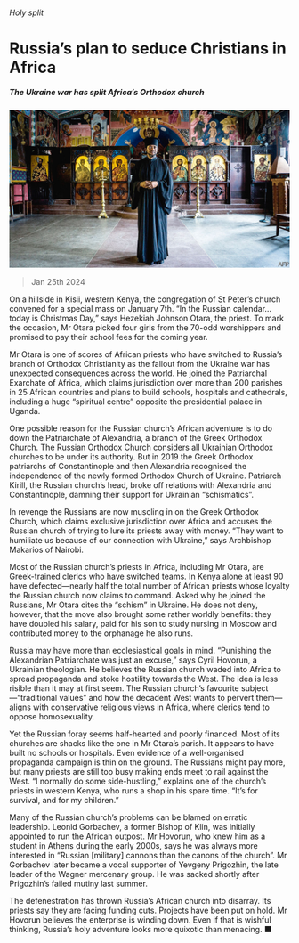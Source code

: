 ###### Holy split

# Russia’s plan to seduce Christians in Africa 

##### The Ukraine war has split Africa’s Orthodox church 

![image](images/20240127_MAP001.jpg) 

> Jan 25th 2024 

On a hillside in Kisii, western Kenya, the congregation of St Peter’s church convened for a special mass on January 7th. “In the Russian calendar…today is Christmas Day,” says Hezekiah Johnson Otara, the priest. To mark the occasion, Mr Otara picked four girls from the 70-odd worshippers and promised to pay their school fees for the coming year. 

Mr Otara is one of scores of African priests who have switched to Russia’s branch of Orthodox Christianity as the fallout from the Ukraine war has unexpected consequences across the world. He joined the Patriarchal Exarchate of Africa, which claims jurisdiction over more than 200 parishes in 25 African countries and plans to build schools, hospitals and cathedrals, including a huge “spiritual centre” opposite the presidential palace in Uganda.

One possible reason for the Russian church’s African adventure is to do down the Patriarchate of Alexandria, a branch of the Greek Orthodox Church. The Russian Orthodox Church considers all Ukrainian Orthodox churches to be under its authority. But in 2019 the Greek Orthodox patriarchs of Constantinople and then Alexandria recognised the independence of the newly formed Orthodox Church of Ukraine. Patriarch Kirill, the Russian church’s head, broke off relations with Alexandria and Constantinople, damning their support for Ukrainian “schismatics”.

In revenge the Russians are now muscling in on the Greek Orthodox Church, which claims exclusive jurisdiction over Africa and accuses the Russian church of trying to lure its priests away with money. “They want to humiliate us because of our connection with Ukraine,” says Archbishop Makarios of Nairobi.

Most of the Russian church’s priests in Africa, including Mr Otara, are Greek-trained clerics who have switched teams. In Kenya alone at least 90 have defected—nearly half the total number of African priests whose loyalty the Russian church now claims to command. Asked why he joined the Russians, Mr Otara cites the “schism” in Ukraine. He does not deny, however, that the move also brought some rather worldly benefits: they have doubled his salary, paid for his son to study nursing in Moscow and contributed money to the orphanage he also runs.

Russia may have more than ecclesiastical goals in mind. “Punishing the Alexandrian Patriarchate was just an excuse,” says Cyril Hovorun, a Ukrainian theologian. He believes the Russian church waded into Africa to spread propaganda and stoke hostility towards the West. The idea is less risible than it may at first seem. The Russian church’s favourite subject—“traditional values” and how the decadent West wants to pervert them—aligns with conservative religious views in Africa, where clerics tend to oppose homosexuality.

Yet the Russian foray seems half-hearted and poorly financed. Most of its churches are shacks like the one in Mr Otara’s parish. It appears to have built no schools or hospitals. Even evidence of a well-organised propaganda campaign is thin on the ground. The Russians might pay more, but many priests are still too busy making ends meet to rail against the West. “I normally do some side-hustling,” explains one of the church’s priests in western Kenya, who runs a shop in his spare time. “It’s for survival, and for my children.”

Many of the Russian church’s problems can be blamed on erratic leadership. Leonid Gorbachev, a former Bishop of Klin, was initially appointed to run the African outpost. Mr Hovorun, who knew him as a student in Athens during the early 2000s, says he was always more interested in “Russian [military] cannons than the canons of the church”. Mr Gorbachev later became a vocal supporter of Yevgeny Prigozhin, the late leader of the Wagner mercenary group. He was sacked shortly after Prigozhin’s failed mutiny last summer. 

The defenestration has thrown Russia’s African church into disarray. Its priests say they are facing funding cuts. Projects have been put on hold. Mr Hovorun believes the enterprise is winding down. Even if that is wishful thinking, Russia’s holy adventure looks more quixotic than menacing. ■

